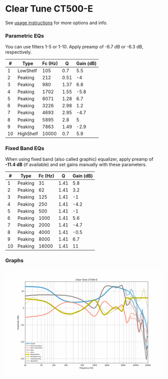 # Clear Tune CT500-E
See [usage instructions](https://github.com/jaakkopasanen/AutoEq#usage) for more options and info.

### Parametric EQs
You can use filters 1-5 or 1-10. Apply preamp of -6.7 dB or -6.3 dB, respectively.

|   # | Type      |   Fc (Hz) |    Q |   Gain (dB) |
|-----|-----------|-----------|------|-------------|
|   1 | LowShelf  |       105 | 0.7  |         5.5 |
|   2 | Peaking   |       212 | 0.51 |        -4   |
|   3 | Peaking   |       980 | 1.37 |         6.8 |
|   4 | Peaking   |      1702 | 1.55 |        -5.8 |
|   5 | Peaking   |      8071 | 1.28 |         6.7 |
|   6 | Peaking   |      3226 | 2.98 |         1.2 |
|   7 | Peaking   |      4693 | 2.95 |        -4.7 |
|   8 | Peaking   |      5895 | 2.8  |         5   |
|   9 | Peaking   |      7863 | 1.49 |        -2.9 |
|  10 | HighShelf |     10000 | 0.7  |         5.9 |

### Fixed Band EQs
When using fixed band (also called graphic) equalizer, apply preamp of **-11.4 dB** (if available) and set gains manually with these parameters.

|   # | Type    |   Fc (Hz) |    Q |   Gain (dB) |
|-----|---------|-----------|------|-------------|
|   1 | Peaking |        31 | 1.41 |         5.8 |
|   2 | Peaking |        62 | 1.41 |         3.2 |
|   3 | Peaking |       125 | 1.41 |        -1   |
|   4 | Peaking |       250 | 1.41 |        -4.2 |
|   5 | Peaking |       500 | 1.41 |        -1   |
|   6 | Peaking |      1000 | 1.41 |         5.6 |
|   7 | Peaking |      2000 | 1.41 |        -4.7 |
|   8 | Peaking |      4000 | 1.41 |        -0.5 |
|   9 | Peaking |      8000 | 1.41 |         6.7 |
|  10 | Peaking |     16000 | 1.41 |        11   |

### Graphs
![](./Clear%20Tune%20CT500-E.png)
